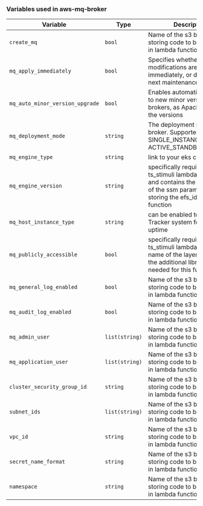 ### **Variables used in aws-mq-broker**

| **Variable**                        | **Type**    | **Description**                                                                                 |
|-------------------------------------|-------------|-------------------------------------------------------------------------------------------------|
|`create_mq`| `bool`| Name of the s3 bucket storing code to be deployed in lambda functions|
|`mq_apply_immediately`| `bool` |	Specifies whether any cluster modifications are applied immediately, or during the next maintenance window|
|`mq_auto_minor_version_upgrade`| `bool` |Enables automatic upgrades to new minor versions for brokers, as Apache releases the versions |
|`mq_deployment_mode`|`string`| The deployment mode of the broker. Supported: SINGLE\_INSTANCE and ACTIVE\_STANDBY\_MULTI\_AZ |
|`mq_engine_type`|`string`| link to your eks cluster    |
|`mq_engine_version`|`string`| specifically required for ts_stimuli lambda function and contains the name/path of the ssm parameter that is storing the efs_id for this function    |
|`mq_host_instance_type`|`string`| can be enabled to deploy Tracker system for EC2 uptime     |
|`mq_publicly_accessible`|`bool`| specifically required for ts_stimuli lambda, is the name of the layer that stores the additional libraries needed for this function   |
|`mq_general_log_enabled`| `bool`| Name of the s3 bucket storing code to be deployed in lambda functions|
|`mq_audit_log_enabled`| `bool`| Name of the s3 bucket storing code to be deployed in lambda functions|
|`mq_admin_user`| `list(string)`| Name of the s3 bucket storing code to be deployed in lambda functions|
|`mq_application_user`| `list(string)`| Name of the s3 bucket storing code to be deployed in lambda functions|
|`cluster_security_group_id`| `string`| Name of the s3 bucket storing code to be deployed in lambda functions|
|`subnet_ids`| `list(string)`| Name of the s3 bucket storing code to be deployed in lambda functions|
|`vpc_id`| `string`| Name of the s3 bucket storing code to be deployed in lambda functions|
|`secret_name_format`| `string`| Name of the s3 bucket storing code to be deployed in lambda functions|
|`namespace`| `string`| Name of the s3 bucket storing code to be deployed in lambda functions|

